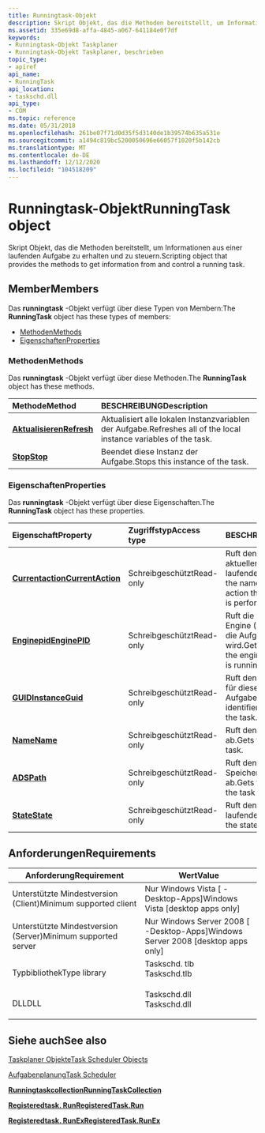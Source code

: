 ```yaml
---
title: Runningtask-Objekt
description: Skript Objekt, das die Methoden bereitstellt, um Informationen aus einer laufenden Aufgabe zu erhalten und zu steuern.
ms.assetid: 335e69d8-affa-4845-a067-641184e0f7df
keywords:
- Runningtask-Objekt Taskplaner
- Runningtask-Objekt Taskplaner, beschrieben
topic_type:
- apiref
api_name:
- RunningTask
api_location:
- taskschd.dll
api_type:
- COM
ms.topic: reference
ms.date: 05/31/2018
ms.openlocfilehash: 261be07f71d0d35f5d3140de1b39574b635a531e
ms.sourcegitcommit: a1494c819bc5200050696e66057f1020f5b142cb
ms.translationtype: MT
ms.contentlocale: de-DE
ms.lasthandoff: 12/12/2020
ms.locfileid: "104518209"
---
```

# <a name="runningtask-object"></a><span data-ttu-id="7cdaf-105">Runningtask-Objekt</span><span class="sxs-lookup"><span data-stu-id="7cdaf-105">RunningTask object</span></span>

<span data-ttu-id="7cdaf-106">Skript Objekt, das die Methoden bereitstellt, um Informationen aus einer laufenden Aufgabe zu erhalten und zu steuern.</span><span class="sxs-lookup"><span data-stu-id="7cdaf-106">Scripting object that provides the methods to get information from and control a running task.</span></span>

## <a name="members"></a><span data-ttu-id="7cdaf-107">Member</span><span class="sxs-lookup"><span data-stu-id="7cdaf-107">Members</span></span>

<span data-ttu-id="7cdaf-108">Das **runningtask** -Objekt verfügt über diese Typen von Membern:</span><span class="sxs-lookup"><span data-stu-id="7cdaf-108">The **RunningTask** object has these types of members:</span></span>

-   [<span data-ttu-id="7cdaf-109">Methoden</span><span class="sxs-lookup"><span data-stu-id="7cdaf-109">Methods</span></span>](#methods)
-   [<span data-ttu-id="7cdaf-110">Eigenschaften</span><span class="sxs-lookup"><span data-stu-id="7cdaf-110">Properties</span></span>](#properties)

### <a name="methods"></a><span data-ttu-id="7cdaf-111">Methoden</span><span class="sxs-lookup"><span data-stu-id="7cdaf-111">Methods</span></span>

<span data-ttu-id="7cdaf-112">Das **runningtask** -Objekt verfügt über diese Methoden.</span><span class="sxs-lookup"><span data-stu-id="7cdaf-112">The **RunningTask** object has these methods.</span></span>



| <span data-ttu-id="7cdaf-113">Methode</span><span class="sxs-lookup"><span data-stu-id="7cdaf-113">Method</span></span>                                 | <span data-ttu-id="7cdaf-114">BESCHREIBUNG</span><span class="sxs-lookup"><span data-stu-id="7cdaf-114">Description</span></span>                                                           |
|:---------------------------------------|:----------------------------------------------------------------------|
| [<span data-ttu-id="7cdaf-115">**Aktualisieren**</span><span class="sxs-lookup"><span data-stu-id="7cdaf-115">**Refresh**</span></span>](runningtask-refresh.md) | <span data-ttu-id="7cdaf-116">Aktualisiert alle lokalen Instanzvariablen der Aufgabe.</span><span class="sxs-lookup"><span data-stu-id="7cdaf-116">Refreshes all of the local instance variables of the task.</span></span><br/> |
| [<span data-ttu-id="7cdaf-117">**Stop**</span><span class="sxs-lookup"><span data-stu-id="7cdaf-117">**Stop**</span></span>](runningtask-stop.md)       | <span data-ttu-id="7cdaf-118">Beendet diese Instanz der Aufgabe.</span><span class="sxs-lookup"><span data-stu-id="7cdaf-118">Stops this instance of the task.</span></span><br/>                           |



 

### <a name="properties"></a><span data-ttu-id="7cdaf-119">Eigenschaften</span><span class="sxs-lookup"><span data-stu-id="7cdaf-119">Properties</span></span>

<span data-ttu-id="7cdaf-120">Das **runningtask** -Objekt verfügt über diese Eigenschaften.</span><span class="sxs-lookup"><span data-stu-id="7cdaf-120">The **RunningTask** object has these properties.</span></span>



| <span data-ttu-id="7cdaf-121">Eigenschaft</span><span class="sxs-lookup"><span data-stu-id="7cdaf-121">Property</span></span>                                                      | <span data-ttu-id="7cdaf-122">Zugriffstyp</span><span class="sxs-lookup"><span data-stu-id="7cdaf-122">Access type</span></span>          | <span data-ttu-id="7cdaf-123">BESCHREIBUNG</span><span class="sxs-lookup"><span data-stu-id="7cdaf-123">Description</span></span>                                                                         |
|:--------------------------------------------------------------|:---------------------|:------------------------------------------------------------------------------------|
| [<span data-ttu-id="7cdaf-124">**Currentaction**</span><span class="sxs-lookup"><span data-stu-id="7cdaf-124">**CurrentAction**</span></span>](runningtask-currentaction.md)<br/> | <span data-ttu-id="7cdaf-125">Schreibgeschützt</span><span class="sxs-lookup"><span data-stu-id="7cdaf-125">Read-only</span></span><br/> | <span data-ttu-id="7cdaf-126">Ruft den Namen der aktuellen Aktion ab, die der laufende Task ausführt.</span><span class="sxs-lookup"><span data-stu-id="7cdaf-126">Gets the name of the current action that the running task is performing.</span></span><br/> |
| [<span data-ttu-id="7cdaf-127">**Enginepid**</span><span class="sxs-lookup"><span data-stu-id="7cdaf-127">**EnginePID**</span></span>](runningtask-enginepid.md)<br/>         | <span data-ttu-id="7cdaf-128">Schreibgeschützt</span><span class="sxs-lookup"><span data-stu-id="7cdaf-128">Read-only</span></span><br/> | <span data-ttu-id="7cdaf-129">Ruft die Prozess-ID für die Engine (Prozess) ab, in der die Aufgabe ausgeführt wird.</span><span class="sxs-lookup"><span data-stu-id="7cdaf-129">Gets the process ID for the engine (process) which is running the task.</span></span><br/>  |
| [<span data-ttu-id="7cdaf-130">**GUID**</span><span class="sxs-lookup"><span data-stu-id="7cdaf-130">**InstanceGuid**</span></span>](runningtask-instanceguid.md)<br/>   | <span data-ttu-id="7cdaf-131">Schreibgeschützt</span><span class="sxs-lookup"><span data-stu-id="7cdaf-131">Read-only</span></span><br/> | <span data-ttu-id="7cdaf-132">Ruft den GUID-Bezeichner für diese Instanz der Aufgabe ab.</span><span class="sxs-lookup"><span data-stu-id="7cdaf-132">Gets the GUID identifier for this instance of the task.</span></span><br/>                  |
| [<span data-ttu-id="7cdaf-133">**Name**</span><span class="sxs-lookup"><span data-stu-id="7cdaf-133">**Name**</span></span>](runningtask-name.md)<br/>                   | <span data-ttu-id="7cdaf-134">Schreibgeschützt</span><span class="sxs-lookup"><span data-stu-id="7cdaf-134">Read-only</span></span><br/> | <span data-ttu-id="7cdaf-135">Ruft den Namen des Tasks ab.</span><span class="sxs-lookup"><span data-stu-id="7cdaf-135">Gets the name of the task.</span></span><br/>                                               |
| [<span data-ttu-id="7cdaf-136">**ADS**</span><span class="sxs-lookup"><span data-stu-id="7cdaf-136">**Path**</span></span>](runningtask-path.md)<br/>                   | <span data-ttu-id="7cdaf-137">Schreibgeschützt</span><span class="sxs-lookup"><span data-stu-id="7cdaf-137">Read-only</span></span><br/> | <span data-ttu-id="7cdaf-138">Ruft den Pfad zum Speicherort der Aufgabe ab.</span><span class="sxs-lookup"><span data-stu-id="7cdaf-138">Gets the path to where the task is stored.</span></span><br/>                               |
| [<span data-ttu-id="7cdaf-139">**State**</span><span class="sxs-lookup"><span data-stu-id="7cdaf-139">**State**</span></span>](runningtask-state.md)<br/>                 | <span data-ttu-id="7cdaf-140">Schreibgeschützt</span><span class="sxs-lookup"><span data-stu-id="7cdaf-140">Read-only</span></span><br/> | <span data-ttu-id="7cdaf-141">Ruft den Zustand der aktuell laufenden Aufgabe ab.</span><span class="sxs-lookup"><span data-stu-id="7cdaf-141">Gets the state of the running task.</span></span> <br/>                                     |



 

## <a name="requirements"></a><span data-ttu-id="7cdaf-142">Anforderungen</span><span class="sxs-lookup"><span data-stu-id="7cdaf-142">Requirements</span></span>



| <span data-ttu-id="7cdaf-143">Anforderung</span><span class="sxs-lookup"><span data-stu-id="7cdaf-143">Requirement</span></span> | <span data-ttu-id="7cdaf-144">Wert</span><span class="sxs-lookup"><span data-stu-id="7cdaf-144">Value</span></span> |
|-------------------------------------|-----------------------------------------------------------------------------------------|
| <span data-ttu-id="7cdaf-145">Unterstützte Mindestversion (Client)</span><span class="sxs-lookup"><span data-stu-id="7cdaf-145">Minimum supported client</span></span><br/> | <span data-ttu-id="7cdaf-146">Nur Windows Vista \[ -Desktop-Apps\]</span><span class="sxs-lookup"><span data-stu-id="7cdaf-146">Windows Vista \[desktop apps only\]</span></span><br/>                                          |
| <span data-ttu-id="7cdaf-147">Unterstützte Mindestversion (Server)</span><span class="sxs-lookup"><span data-stu-id="7cdaf-147">Minimum supported server</span></span><br/> | <span data-ttu-id="7cdaf-148">Nur Windows Server 2008 \[ -Desktop-Apps\]</span><span class="sxs-lookup"><span data-stu-id="7cdaf-148">Windows Server 2008 \[desktop apps only\]</span></span><br/>                                    |
| <span data-ttu-id="7cdaf-149">Typbibliothek</span><span class="sxs-lookup"><span data-stu-id="7cdaf-149">Type library</span></span><br/>             | <dl> <span data-ttu-id="7cdaf-150"><dt>Taskschd. tlb</dt></span><span class="sxs-lookup"><span data-stu-id="7cdaf-150"><dt>Taskschd.tlb</dt></span></span> </dl> |
| <span data-ttu-id="7cdaf-151">DLL</span><span class="sxs-lookup"><span data-stu-id="7cdaf-151">DLL</span></span><br/>                      | <dl> <span data-ttu-id="7cdaf-152"><dt>Taskschd.dll</dt></span><span class="sxs-lookup"><span data-stu-id="7cdaf-152"><dt>Taskschd.dll</dt></span></span> </dl> |



## <a name="see-also"></a><span data-ttu-id="7cdaf-153">Siehe auch</span><span class="sxs-lookup"><span data-stu-id="7cdaf-153">See also</span></span>

<dl> <dt>

[<span data-ttu-id="7cdaf-154">Taskplaner Objekte</span><span class="sxs-lookup"><span data-stu-id="7cdaf-154">Task Scheduler Objects</span></span>](task-scheduler-objects.md)
</dt> <dt>

[<span data-ttu-id="7cdaf-155">Aufgabenplanung</span><span class="sxs-lookup"><span data-stu-id="7cdaf-155">Task Scheduler</span></span>](task-scheduler-start-page.md)
</dt> <dt>

[<span data-ttu-id="7cdaf-156">**Runningtaskcollection**</span><span class="sxs-lookup"><span data-stu-id="7cdaf-156">**RunningTaskCollection**</span></span>](runningtaskcollection.md)
</dt> <dt>

[<span data-ttu-id="7cdaf-157">**Registeredtask. Run**</span><span class="sxs-lookup"><span data-stu-id="7cdaf-157">**RegisteredTask.Run**</span></span>](registeredtask-run.md)
</dt> <dt>

[<span data-ttu-id="7cdaf-158">**Registeredtask. RunEx**</span><span class="sxs-lookup"><span data-stu-id="7cdaf-158">**RegisteredTask.RunEx**</span></span>](registeredtask-runex.md)
</dt> </dl>

 

 





